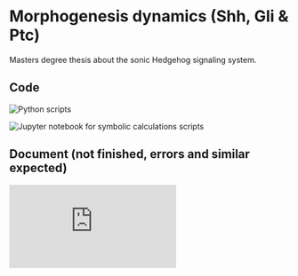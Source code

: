 # Morphogenesis dynamics (Shh, Gli & Ptc)
Masters degree thesis about the sonic Hedgehog signaling system.

## Code

![Python scripts](https://github.com/thebooort/shh-signal-model/tree/master/scripts)

![Jupyter notebook for symbolic calculations scripts](https://github.com/thebooort/shh-signal-model/tree/master/scripts/Jupyter_Notebook_For_Symbolic_Calculations)

## Document (not finished, errors and similar expected)

![Pdf](https://github.com/thebooort/shh-signal-model/blob/master/thesis.pdf)
